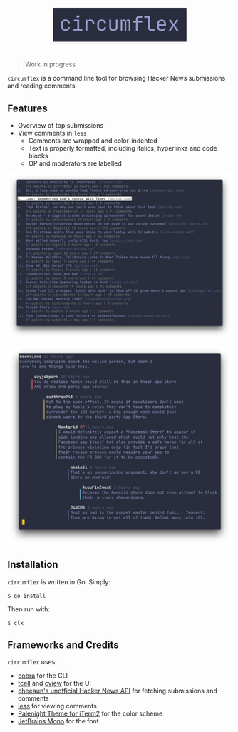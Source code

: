 <p align="center">
  <img src="images/circumflex.png" width="300" alt="^"/>
</p>

#
> Work in progress

`circumflex` is a command line tool for browsing Hacker&nbsp;News submissions and reading comments.

## Features
- Overview of top submissions
- View comments in `less`
  * Comments are wrapped and color-indented
  * Text is properly formatted, including italics, hyperlinks and code blocks
  * OP and moderators are labelled 

<p align="center">
  <img src="images/mainview.png" width="700" alt="^"/>
</p>

<p align="center">
  <img src="images/comments.png" width="700" alt="^"/>
</p>

## Installation
`circumflex` is written in Go. Simply:

    $ go install

Then run with:

    $ clx

## Frameworks and Credits
`circumflex` uses:
* [cobra](https://github.com/spf13/cobra) for the CLI
* [tcell](https://github.com/gdamore/tcell) and [cview](https://gitlab.com/tslocum/cview) for the UI
* [cheeaun's unofficial Hacker News API](https://github.com/cheeaun/node-hnapi) for fetching submissions and comments
* [less](http://greenwoodsoftware.com/less/) for viewing comments
* [Palenight Theme for iTerm2](https://github.com/JonathanSpeek/palenight-iterm2) for the color scheme
* [JetBrains Mono](https://github.com/JetBrains/JetBrainsMono) for the font
